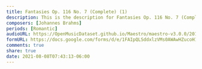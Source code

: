 ```yaml
---
title: Fantasies Op. 116 No. 7 (Complete) (1)
description: This is the description for Fantasies Op. 116 No. 7 (Complete) by Johannes Brahms
composers: [Johannes Brahms]
periods: [Romantic]
audioURL: https://OpenMusicDataset.github.io/Maestro/maestro-v3.0.0/2014/MIDI-UNPROCESSED_01-03_R1_2014_MID--AUDIO_01_R1_2014_wav--3.midi
formURL: https://docs.google.com/forms/d/e/1FAIpQLSddxlzVMs0AWAwHZucoH1ll-j3H29Qs4zIiLZtghc-IzAFuwA/viewform
comments: true
share: true
date: 2021-08-08T07:43:13-06:00
---
```

